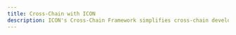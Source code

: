 ```yaml
---
title: Cross-Chain with ICON
description: ICON's Cross-Chain Framework simplifies cross-chain development with its easy-to-use xCall messaging standard and connections to secure bridging protocols.
---
```


